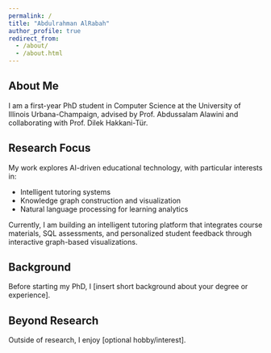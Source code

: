 ```yaml
---
permalink: /
title: "Abdulrahman AlRabah"
author_profile: true
redirect_from: 
  - /about/
  - /about.html
---
```


## About Me
I am a first-year PhD student in Computer Science at the University of Illinois Urbana-Champaign, advised by Prof. Abdussalam Alawini and collaborating with Prof. Dilek Hakkani-Tür.

## Research Focus
My work explores AI-driven educational technology, with particular interests in:  
- Intelligent tutoring systems  
- Knowledge graph construction and visualization  
- Natural language processing for learning analytics  

Currently, I am building an intelligent tutoring platform that integrates course materials, SQL assessments, and personalized student feedback through interactive graph-based visualizations.

## Background
Before starting my PhD, I [insert short background about your degree or experience].  

## Beyond Research
Outside of research, I enjoy [optional hobby/interest].
